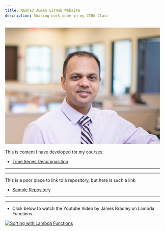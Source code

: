 ```yaml
---
title: Nashad Juman GitHub Website
description: Sharing work done in my CTBA Class
---
```


![My Picture](/pics/NJ_Office.jpg)

This is content I have developed for my courses:
- [Time Series Decomposition](/TimeSeries/index.md)
---------------------
------------------------------------------------------------------------------------

This is a poor place to link to a repository, but here is such a link:
- [Sample Repository](https://github.com/nashadjuman/sample)
---------------------

------------------------------------------------------------------------------------

- Click below to watch the Youtube Video by James Bradley on Lambda Functions

[![Sorting with Lambda Functions](https://img.youtube.com/vi/UmUiu59e17Q/0.jpg)](http://www.youtube.com/watch?v=UmUiu59e17Q)
